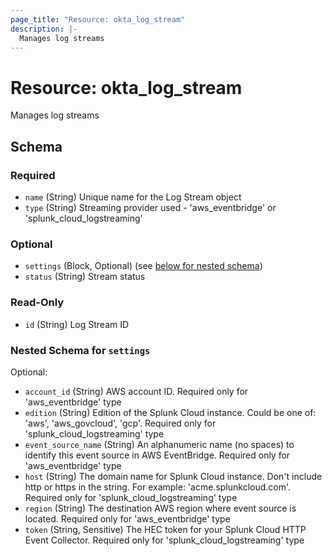 ```yaml
---
page_title: "Resource: okta_log_stream"
description: |-
  Manages log streams
---
```


# Resource: okta_log_stream

Manages log streams



<!-- schema generated by tfplugindocs -->
## Schema

### Required

- `name` (String) Unique name for the Log Stream object
- `type` (String) Streaming provider used - 'aws_eventbridge' or 'splunk_cloud_logstreaming'

### Optional

- `settings` (Block, Optional) (see [below for nested schema](#nestedblock--settings))
- `status` (String) Stream status

### Read-Only

- `id` (String) Log Stream ID

<a id="nestedblock--settings"></a>
### Nested Schema for `settings`

Optional:

- `account_id` (String) AWS account ID. Required only for 'aws_eventbridge' type
- `edition` (String) Edition of the Splunk Cloud instance. Could be one of: 'aws', 'aws_govcloud', 'gcp'. Required only for 'splunk_cloud_logstreaming' type
- `event_source_name` (String) An alphanumeric name (no spaces) to identify this event source in AWS EventBridge. Required only for 'aws_eventbridge' type
- `host` (String) The domain name for Splunk Cloud instance. Don't include http or https in the string. For example: 'acme.splunkcloud.com'. Required only for 'splunk_cloud_logstreaming' type
- `region` (String) The destination AWS region where event source is located. Required only for 'aws_eventbridge' type
- `token` (String, Sensitive) The HEC token for your Splunk Cloud HTTP Event Collector. Required only for 'splunk_cloud_logstreaming' type


